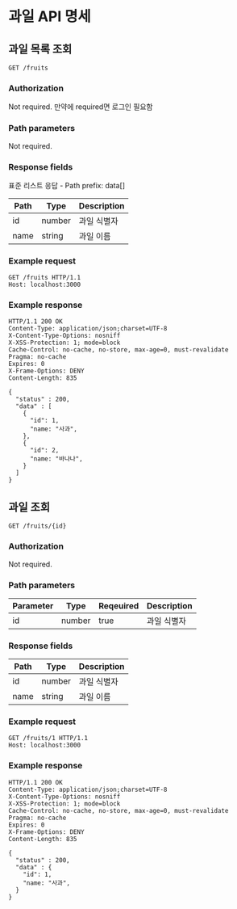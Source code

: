 # 과일 API 명세

## 과일 목록 조회

`GET /fruits`

### Authorization

Not required.
만약에 required면 로그인 필요함

### Path parameters

Not required.

### Response fields

표준 리스트 응답 - Path prefix: data[]

| Path | Type   | Description |
| ---- | ------ | ----------- |
| id   | number | 과일 식별자 |
| name | string | 과일 이름   |

### Example request

```text
GET /fruits HTTP/1.1
Host: localhost:3000
```

### Example response

```text
HTTP/1.1 200 OK
Content-Type: application/json;charset=UTF-8
X-Content-Type-Options: nosniff
X-XSS-Protection: 1; mode=block
Cache-Control: no-cache, no-store, max-age=0, must-revalidate
Pragma: no-cache
Expires: 0
X-Frame-Options: DENY
Content-Length: 835

{
  "status" : 200,
  "data" : [
    {
      "id": 1,
      "name: "사과",
    },
    {
      "id": 2,
      "name: "바나나",
    }
  ]
}
```


## 과일 조회

`GET /fruits/{id}`

### Authorization

Not required.

### Path parameters

| Parameter | Type   | Reqeuired | Description |
| --------- | ------ | --------- | ----------- |
| id        | number | true      | 과일 식별자 |

### Response fields

| Path | Type   | Description |
| ---- | ------ | ----------- |
| id   | number | 과일 식별자 |
| name | string | 과일 이름   |

### Example request

```text
GET /fruits/1 HTTP/1.1
Host: localhost:3000
```

### Example response

```text
HTTP/1.1 200 OK
Content-Type: application/json;charset=UTF-8
X-Content-Type-Options: nosniff
X-XSS-Protection: 1; mode=block
Cache-Control: no-cache, no-store, max-age=0, must-revalidate
Pragma: no-cache
Expires: 0
X-Frame-Options: DENY
Content-Length: 835

{
  "status" : 200,
  "data" : {
    "id": 1,
    "name: "사과",
  }
}
```
